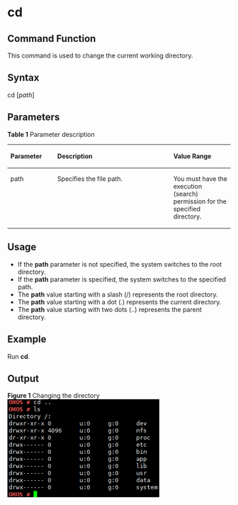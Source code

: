 # cd<a name="EN-US_TOPIC_0000001133846482"></a>

## Command Function<a name="section11690184921316"></a>

This command is used to change the current working directory.

## Syntax<a name="section75695409569"></a>

cd \[_path_\]

## Parameters<a name="section71961353181311"></a>

**Table  1**  Parameter description

<a name="table1087mcpsimp"></a>
<table><thead align="left"><tr id="row1093mcpsimp"><th class="cellrowborder" valign="top" width="21%" id="mcps1.2.4.1.1"><p id="p1095mcpsimp"><a name="p1095mcpsimp"></a><a name="p1095mcpsimp"></a><strong id="b76096875111729"><a name="b76096875111729"></a><a name="b76096875111729"></a>Parameter</strong></p>
</th>
<th class="cellrowborder" valign="top" width="52%" id="mcps1.2.4.1.2"><p id="p1097mcpsimp"><a name="p1097mcpsimp"></a><a name="p1097mcpsimp"></a><strong id="b1343743615221"><a name="b1343743615221"></a><a name="b1343743615221"></a>Description</strong></p>
</th>
<th class="cellrowborder" valign="top" width="27%" id="mcps1.2.4.1.3"><p id="p1099mcpsimp"><a name="p1099mcpsimp"></a><a name="p1099mcpsimp"></a><strong id="b163024311311729"><a name="b163024311311729"></a><a name="b163024311311729"></a>Value Range</strong></p>
</th>
</tr>
</thead>
<tbody><tr id="row1100mcpsimp"><td class="cellrowborder" valign="top" width="21%" headers="mcps1.2.4.1.1 "><p id="p1102mcpsimp"><a name="p1102mcpsimp"></a><a name="p1102mcpsimp"></a>path</p>
</td>
<td class="cellrowborder" valign="top" width="52%" headers="mcps1.2.4.1.2 "><p id="p1104mcpsimp"><a name="p1104mcpsimp"></a><a name="p1104mcpsimp"></a>Specifies the file path.</p>
</td>
<td class="cellrowborder" valign="top" width="27%" headers="mcps1.2.4.1.3 "><p id="p1106mcpsimp"><a name="p1106mcpsimp"></a><a name="p1106mcpsimp"></a>You must have the execution (search) permission for the specified directory.</p>
</td>
</tr>
</tbody>
</table>

## Usage<a name="section3629759111317"></a>

-   If the  **path**  parameter is not specified, the system switches to the root directory.
-   If the  **path**  parameter is specified, the system switches to the specified path.
-   The  **path**  value starting with a slash \(/\) represents the root directory.
-   The  **path**  value starting with a dot \(.\) represents the current directory.
-   The  **path**  value starting with two dots \(..\) represents the parent directory.

## Example<a name="section211620301412"></a>

Run  **cd**.

## Output<a name="section1968117214577"></a>

**Figure  1**  Changing the directory<a name="fig16500959144812"></a>  
![](figure/changing-the-directory.png "changing-the-directory")

